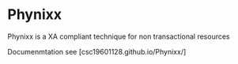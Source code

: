 Phynixx
=======

Phynixx is a XA compliant technique for non transactional resources

Documenmtation see [csc19601128.github.io/Phynixx/]
